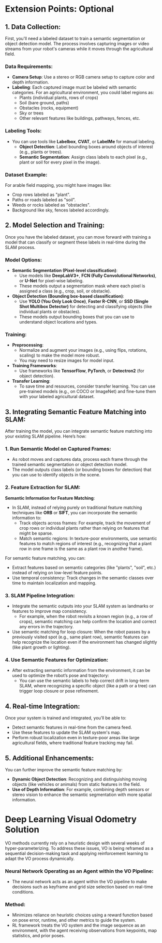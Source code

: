 # Extension Points: Optional

## 1. Data Collection:

First, you'll need a labeled dataset to train a semantic segmentation or object detection model. The process involves capturing images or video streams from your robot's cameras while it moves through the agricultural field.

### Data Requirements:
- **Camera Setup**: Use a stereo or RGB camera setup to capture color and depth information.
- **Labeling**: Each captured image must be labeled with semantic categories. For an agricultural environment, you could label regions as:
    - Plants (individual plants, rows of crops)
    - Soil (bare ground, paths)
    - Obstacles (rocks, equipment)
    - Sky or trees
    - Other relevant features like buildings, pathways, fences, etc.

### Labeling Tools:
- You can use tools like **Labelbox**, **CVAT**, or **LabelMe** for manual labeling.
    - **Object Detection**: Label bounding boxes around objects of interest (e.g., plants or trees).
    - **Semantic Segmentation**: Assign class labels to each pixel (e.g., plant or soil for every pixel in the image).

### Dataset Example:
For arable field mapping, you might have images like:
- Crop rows labeled as "plant".
- Paths or roads labeled as "soil".
- Weeds or rocks labeled as "obstacles".
- Background like sky, fences labeled accordingly.

## 2. Model Selection and Training:

Once you have the labeled dataset, you can move forward with training a model that can classify or segment these labels in real-time during the SLAM process.

### Model Options:
- **Semantic Segmentation (Pixel-level classification)**:
    - Use models like **DeepLabV3+**, **FCN (Fully Convolutional Networks)**, or **U-Net** for pixel-wise labeling.
    - These models output a segmentation mask where each pixel is assigned a class (e.g., crop, soil, or obstacle).
- **Object Detection (Bounding box-based classification)**:
    - Use **YOLO (You Only Look Once)**, **Faster R-CNN**, or **SSD (Single Shot Multibox Detector)** for detecting and classifying objects (like individual plants or obstacles).
    - These models output bounding boxes that you can use to understand object locations and types.

### Training:
- **Preprocessing**:
    - Normalize and augment your images (e.g., using flips, rotations, scaling) to make the model more robust.
    - You may need to resize images for model input.
- **Training Frameworks**:
    - Use frameworks like **TensorFlow**, **PyTorch**, or **Detectron2** (for object detection).
- **Transfer Learning**:
    - To save time and resources, consider transfer learning. You can use pre-trained models (e.g., on COCO or ImageNet) and fine-tune them with your labeled agricultural dataset.

## 3. Integrating Semantic Feature Matching into SLAM:

After training the model, you can integrate semantic feature matching into your existing SLAM pipeline. Here’s how:

### 1. Run Semantic Model on Captured Frames:
- As  robot moves and captures data, process each frame through the trained semantic segmentation or object detection model.
- The model outputs class labels (or bounding boxes for detection) that you can use to identify objects in the scene.

### 2. Feature Extraction for SLAM:

**Semantic Information for Feature Matching**:
- In SLAM, instead of relying purely on traditional feature matching techniques like **ORB** or **SIFT**, you can incorporate the semantic information to:
    - Track objects across frames: For example, track the movement of crop rows or individual plants rather than relying on features that might be sparse.
    - Match semantic regions: In texture-poor environments, use semantic features to match regions of interest (e.g., recognizing that a plant row in one frame is the same as a plant row in another frame).

For semantic feature matching, you can:
- Extract features based on semantic categories (like "plants", "soil", etc.) instead of relying on low-level feature points.
- Use temporal consistency: Track changes in the semantic classes over time to maintain localization and mapping.

### 3. SLAM Pipeline Integration:
- Integrate the semantic outputs into your SLAM system as landmarks or features to improve map consistency.
    - For example, when the robot revisits a known region (e.g., a row of crops), semantic matching can help confirm the location and correct any errors in the trajectory.
- Use semantic matching for loop closure: When the robot passes by a previously visited spot (e.g., same plant row), semantic features can help recognize the location even if the environment has changed slightly (like plant growth or lighting).

### 4. Use Semantic Features for Optimization:
- After extracting semantic information from the environment, it can be used to optimize the robot’s pose and trajectory:
    - You can use the semantic labels to help correct drift in long-term SLAM, where recognizing a specific object (like a path or a tree) can trigger loop closure or pose refinement.

## 4. Real-time Integration:
Once your system is trained and integrated, you’ll be able to:
- Detect semantic features in real-time from the camera feed.
- Use these features to update the SLAM system's map.
- Perform robust localization even in texture-poor areas like large agricultural fields, where traditional feature tracking may fail.

## 5. Additional Enhancements:
You can further improve the semantic feature matching by:
- **Dynamic Object Detection**: Recognizing and distinguishing moving objects (like vehicles or animals) from static features in the field.
- **Use of Depth Information**: For example, combining depth sensors or stereo vision to enhance the semantic segmentation with more spatial information.

# Deep Learning Visual Odometry Solution

VO methods currently rely on a heuristic design with several weeks of hyper-parameterizing. To address these issues, VO is being reframed as a sequential decision-making task and applying reinforcement learning to adapt the VO process dynamically.

### Neural Network Operating as an Agent within the VO Pipeline:
- The neural network acts as an agent within the VO pipeline to make decisions such as keyframe and grid size selection based on real-time conditions.

### Method:
- Minimizes reliance on heuristic choices using a reward function based on pose error, runtime, and other metrics to guide the system.
-  RL framework treats the VO system and the image sequence as an environment, with the agent receiving observations from keypoints, map statistics, and prior poses.
